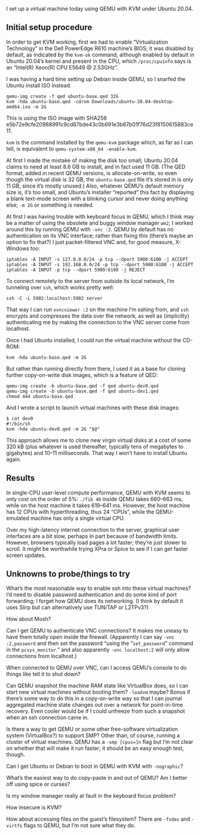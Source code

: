 I set up a virtual machine today using QEMU with KVM under Ubuntu
20.04.

Initial setup procedure
-----------------------

In order to get KVM working, first we had to enable “Virtualization
Technology” in the Dell PowerEdge R610 machine’s BIOS; it was disabled
by default, as indicated by the `kvm-ok` command, although enabled by
default in Ubuntu 20.04’s kernel and present in the CPU, which
`/proc/cpuinfo` says is an “Intel(R) Xeon(R) CPU E5649 @ 2.53GHz”.

I was having a hard time setting up Debian inside QEMU, so I snarfed
the Ubuntu install ISO instead.

    qemu-img create -f qed ubuntu-base.qed 32G
    kvm -hda ubuntu-base.qed -cdrom Downloads/ubuntu-20.04-desktop-amd64.iso -m 2G

This is using the ISO image with SHA256
e5b72e9cfe20988991c9cd87bde43c0b691e3b67b01f76d23f8150615883ce11.

`kvm` is the command installed by the `qemu-kvm` package which, as far
as I can tell, is equivalent to `qemu-system-x86_64 -enable-kvm`.

At first I made the mistake of making the disk too small; Ubuntu 20.04
claims to need at least 8.6 GB to install, and in fact used 11 GB.
(The QED format, added in recent QEMU versions, is allocate-on-write,
so even though the virtual disk is 32 GB, the `ubuntu-base.qed` file
it’s stored in is only 11 GB, since it’s mostly unused.) Also,
whatever QEMU’s default memory size is, it’s too small, and Ubuntu’s
installer “reported” this fact by displaying a blank text-mode screen
with a blinking cursor and never doing anything else; `-m 2G` or
something is needed.

At first I was having trouble with keyboard focus in QEMU, which I
think may be a matter of using the obsolete and buggy window manager
`wm2`; I worked around this by running QEMU with `-vnc :2`.  QEMU by
default has no authentication on its VNC interface; rather than fixing
this (there’s maybe an option to fix that?) I just packet-filtered VNC
and, for good measure, X-Windows too:

    iptables -A INPUT -s 127.0.0.0/24 -p tcp --dport 5900:6100 -j ACCEPT
    iptables -A INPUT -s 192.168.0.0/24 -p tcp --dport 5900:6100 -j ACCEPT
    iptables -A INPUT -p tcp --dport 5900:6100 -j REJECT

To connect remotely to the server from outside its local network, I’m
tunneling over `ssh`, which works pretty well:

    ssh -C -L 5902:localhost:5902 server

That way I can run `xvncviewer :2` on the machine I’m sshing from, and
`ssh` encrypts and compresses the data over the network, as well as
(implicitly) authenticating me by making the connection to the VNC
server come from localhost.

Once I had Ubuntu installed, I could run the virtual machine without
the CD-ROM:

    kvm -hda ubuntu-base.qed -m 2G

But rather than running directly from there, I used it as a base for
cloning further copy-on-write disk images, which is a feature of QED:

    qemu-img create -b ubuntu-base.qed -f qed ubuntu-dev0.qed
    qemu-img create -b ubuntu-base.qed -f qed ubuntu-dev1.qed
    chmod 444 ubuntu-base.qed

And I wrote a script to launch virtual machines with these disk
images:

    $ cat dev0
    #!/bin/sh
    kvm -hda ubuntu-dev0.qed -m 2G "$@"

This approach allows me to clone new virgin virtual disks at a cost of
some 320 kB (plus whatever is used thereafter, typically tens of
megabytes to gigabytes) and 10–11 milliseconds.  That way I won’t have
to install Ubuntu again.

Results
-------

In single-CPU user-level compute performance, QEMU with KVM seems to
only cost on the order of 5%: `./fib 40` inside QEMU takes 660–663 ms,
while on the host machine it takes 619–641 ms.  However, the host
machine has 12 CPUs with hyperthreading, thus 24 “CPUs”, while the
QEMU-emulated machine has only a single virtual CPU.

Over my high-latency internet connection to the server, graphical user
interfaces are a bit slow, perhaps in part because of bandwidth
limits.  However, browsers typically load pages a lot faster; they’re
just slower to scroll.  It might be worthwhile trying XPra or Spice to
see if I can get faster screen updates.

Unknowns to probe/things to try
-------------------------------

What’s the most reasonable way to enable ssh into these virtual
machines?  I’d need to disable password authentication and do some
kind of port forwarding; I forget how QEMU does its networking.  (I
think by default it uses Slirp but can alternatively use TUN/TAP or
L2TPv3?)

How about Mosh?

Can I get QEMU to authenticate VNC connections?  It makes me uneasy to
have them totally open inside the firewall.  (Apparently I can say
`-vnc :2,password` and then set the password “using the
“`set_password`” command in the `pcsys_monitor`.” and also apparently
`-vnc localhost:2` will only allow connections from localhost.)

When connected to QEMU over VNC, can I access QEMU’s console to do
things like tell it to shut down?

Can QEMU snapshot the machine RAM state like VirtualBox does, so I can
start new virtual machines without booting them?  `-loadvm` maybe?
Bonus if there’s some way to do this in a copy-on-write way so that I
can journal aggregated machine state changes out over a network for
point-in-time recovery.  Even cooler would be if I could unfreeze from
such a snapshot when an ssh connection came in.

Is there a way to get QEMU or some other free-software virtualization
system (VirtualBox?) to support SMP?  Other than, of course, running a
cluster of virtual machines.  QEMU has a `-smp [cpus=]n` flag but I’m
not clear on whether that will make it run faster; it should be an
easy enough test, though.

Can I get Ubuntu or Debian to boot in QEMU with KVM with `-nographic`?

What’s the easiest way to do copy-paste in and out of QEMU?  Am I
better off using spice or curses?

Is my window manager really at fault in the keyboard focus problem?

How insecure is KVM?

How about accessing files on the guest’s filesystem?  There are
`-fsdev` and `-virtfs` flags to QEMU, but I’m not sure what they do.